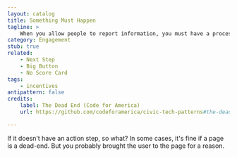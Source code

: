 ```yaml
---
layout: catalog
title: Something Must Happen
tagline: >
    When you allow people to report information, you must have a proces in place to follow up on their reports.
category: Engagement
stub: true
related:
    - Next Step
    - Big Button
    - No Score Card
tags:
    - incentives
antipattern: false 
credits:
    label: The Dead End (Code for America)
    url: https://github.com/codeforamerica/civic-tech-patterns#the-dead-end

---
```


If it doesn’t have an action step, so what? In some cases, it's fine if a page is a dead-end. But you probably brought the user to the page for a reason.


